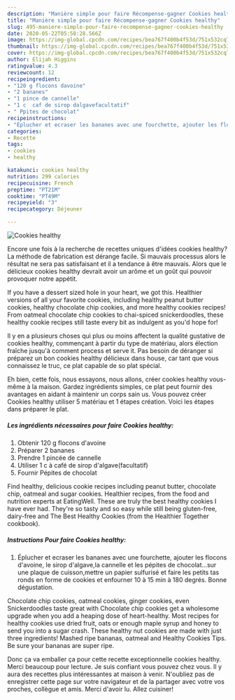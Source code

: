 ```yaml
---
description: "Manière simple pour faire Récompense-gagner Cookies healthy"
title: "Manière simple pour faire Récompense-gagner Cookies healthy"
slug: 495-maniere-simple-pour-faire-recompense-gagner-cookies-healthy
date: 2020-05-22T05:58:28.566Z
image: https://img-global.cpcdn.com/recipes/bea767f400b4f53d/751x532cq70/cookies-healthy-photo-principale-de-la-recette.jpg
thumbnail: https://img-global.cpcdn.com/recipes/bea767f400b4f53d/751x532cq70/cookies-healthy-photo-principale-de-la-recette.jpg
cover: https://img-global.cpcdn.com/recipes/bea767f400b4f53d/751x532cq70/cookies-healthy-photo-principale-de-la-recette.jpg
author: Elijah Higgins
ratingvalue: 4.3
reviewcount: 12
recipeingredient:
- "120 g flocons davoine"
- "2 bananes"
- "1 pince de cannelle"
- "1 c  caf de sirop dalgavefacultatif"
- " Ppites de chocolat"
recipeinstructions:
- "Éplucher et ecraser les bananes avec une fourchette, ajouter les flocons d&#39;avoine, le sirop d&#39;algave,la cannelle et les pépites de chocolat...sur une plaque de cuisson,mettre un papier sulfurisé et faire les petits tas ronds en forme de cookies et enfourner 10 à 15 min à 180 degrés. Bonne dégustation."
categories:
- Recette
tags:
- cookies
- healthy

katakunci: cookies healthy 
nutrition: 299 calories
recipecuisine: French
preptime: "PT21M"
cooktime: "PT49M"
recipeyield: "3"
recipecategory: Déjeuner

---
```



![Cookies healthy](https://img-global.cpcdn.com/recipes/bea767f400b4f53d/751x532cq70/cookies-healthy-photo-principale-de-la-recette.jpg)

Encore une fois à la recherche de recettes uniques d'idées cookies healthy? La méthode de fabrication est dérange facile. Si mauvais processus alors le résultat ne sera pas satisfaisant et il a tendance à être mauvais. Alors que le délicieux cookies healthy devrait avoir un arôme et un goût qui pouvoir provoquer notre appétit.

If you have a dessert sized hole in your heart, we got this. Healthier versions of all your favorite cookies, including healthy peanut butter cookies, healthy chocolate chip cookies, and more healthy cookies recipes! From oatmeal chocolate chip cookies to chai-spiced snickerdoodles, these healthy cookie recipes still taste every bit as indulgent as you&#39;d hope for!

Il y en a plusieurs choses qui plus ou moins affectent la qualité gustative de cookies healthy, commençant à partir du type de matériau, alors élection fraîche jusqu'à comment process et serve it. Pas besoin de déranger si préparez un bon cookies healthy délicieux dans house, car tant que vous connaissez le truc, ce plat capable de so plat spécial.


Eh bien, cette fois, nous essayons, nous allons, créer cookies healthy vous-même à la maison. Gardez ingrédients simples, ce plat peut fournir des avantages en aidant à maintenir un corps sain us. Vous pouvez créer Cookies healthy utiliser 5 matériau et 1 étapes création. Voici les étapes dans préparer le plat.

<!--inarticleads1-->

##### Les ingrédients nécessaires pour faire Cookies healthy:

1. Obtenir 120 g flocons d&#39;avoine
1. Préparer 2 bananes
1. Prendre 1 pincée de cannelle
1. Utiliser 1 c à café de sirop d&#39;algave(facultatif)
1. Fournir  Pépites de chocolat


Find healthy, delicious cookie recipes including peanut butter, chocolate chip, oatmeal and sugar cookies. Healthier recipes, from the food and nutrition experts at EatingWell. These are truly the best healthy cookies I have ever had. They&#39;re so tasty and so easy while still being gluten-free, dairy-free and The Best Healthy Cookies (from the Healthier Together cookbook). 

<!--inarticleads2-->

##### Instructions Pour faire Cookies healthy:

1. Éplucher et ecraser les bananes avec une fourchette, ajouter les flocons d&#39;avoine, le sirop d&#39;algave,la cannelle et les pépites de chocolat...sur une plaque de cuisson,mettre un papier sulfurisé et faire les petits tas ronds en forme de cookies et enfourner 10 à 15 min à 180 degrés. Bonne dégustation.


Chocolate chip cookies, oatmeal cookies, ginger cookies, even Snickerdoodles taste great with Chocolate chip cookies get a wholesome upgrade when you add a heaping dose of heart-healthy. Most recipes for healthy cookies use dried fruit, oats or enough maple syrup and honey to send you into a sugar crash. These healthy nut cookies are made with just three ingredients! Mashed ripe bananas, oatmeal and Healthy Cookies Tips. Be sure your bananas are super ripe. 


Donc ça va emballer ça pour cette recette exceptionnelle cookies healthy. Merci beaucoup pour lecture. Je suis confiant vous pouvez chez vous. Il y aura des recettes plus  intéressantes at maison à venir. N'oubliez pas de enregistrer cette page sur votre navigateur et de la partager avec votre vos proches, collègue et amis. Merci d'avoir lu. Allez cuisiner!
